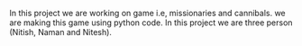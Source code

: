 In this project we are working on game i.e, missionaries and cannibals. we are making this game using python code.
In this project we are three person (Nitish, Naman and Nitesh).
